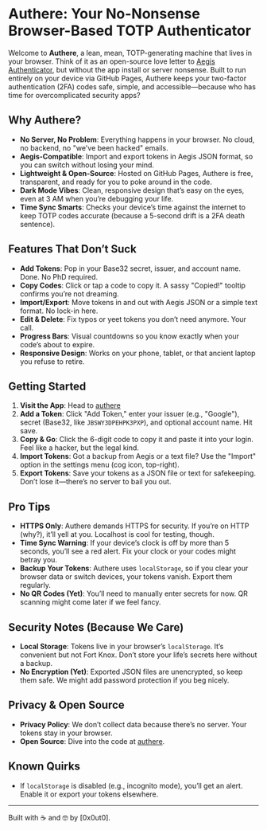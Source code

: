 # Authere: Your No-Nonsense Browser-Based TOTP Authenticator

Welcome to **Authere**, a lean, mean, TOTP-generating machine that lives in your browser. Think of it as an open-source love letter to [Aegis Authenticator](https://getaegis.app/), but without the app install or server nonsense. Built to run entirely on your device via GitHub Pages, Authere keeps your two-factor authentication (2FA) codes safe, simple, and accessible—because who has time for overcomplicated security apps?

## Why Authere?

- **No Server, No Problem**: Everything happens in your browser. No cloud, no backend, no "we've been hacked" emails.
- **Aegis-Compatible**: Import and export tokens in Aegis JSON format, so you can switch without losing your mind.
- **Lightweight & Open-Source**: Hosted on GitHub Pages, Authere is free, transparent, and ready for you to poke around in the code.
- **Dark Mode Vibes**: Clean, responsive design that’s easy on the eyes, even at 3 AM when you’re debugging your life.
- **Time Sync Smarts**: Checks your device’s time against the internet to keep TOTP codes accurate (because a 5-second drift is a 2FA death sentence).

## Features That Don’t Suck

- **Add Tokens**: Pop in your Base32 secret, issuer, and account name. Done. No PhD required.
- **Copy Codes**: Click or tap a code to copy it. A sassy "Copied!" tooltip confirms you’re not dreaming.
- **Import/Export**: Move tokens in and out with Aegis JSON or a simple text format. No lock-in here.
- **Edit & Delete**: Fix typos or yeet tokens you don’t need anymore. Your call.
- **Progress Bars**: Visual countdowns so you know exactly when your code’s about to expire.
- **Responsive Design**: Works on your phone, tablet, or that ancient laptop you refuse to retire.

## Getting Started

1. **Visit the App**: Head to [authere](https://authere.github.io)
2. **Add a Token**: Click "Add Token," enter your issuer (e.g., "Google"), secret (Base32, like `JBSWY3DPEHPK3PXP`), and optional account name. Hit save.
3. **Copy & Go**: Click the 6-digit code to copy it and paste it into your login. Feel like a hacker, but the legal kind.
4. **Import Tokens**: Got a backup from Aegis or a text file? Use the "Import" option in the settings menu (cog icon, top-right).
5. **Export Tokens**: Save your tokens as a JSON file or text for safekeeping. Don’t lose it—there’s no server to bail you out.

## Pro Tips

- **HTTPS Only**: Authere demands HTTPS for security. If you’re on HTTP (why?), it’ll yell at you. Localhost is cool for testing, though.
- **Time Sync Warning**: If your device’s clock is off by more than 5 seconds, you’ll see a red alert. Fix your clock or your codes might betray you.
- **Backup Your Tokens**: Authere uses `localStorage`, so if you clear your browser data or switch devices, your tokens vanish. Export them regularly.
- **No QR Codes (Yet)**: You’ll need to manually enter secrets for now. QR scanning might come later if we feel fancy.

## Security Notes (Because We Care)

- **Local Storage**: Tokens live in your browser’s `localStorage`. It’s convenient but not Fort Knox. Don’t store your life’s secrets here without a backup.
- **No Encryption (Yet)**: Exported JSON files are unencrypted, so keep them safe. We might add password protection if you beg nicely.

## Privacy & Open Source

- **Privacy Policy**: We don’t collect data because there’s no server. Your tokens stay in your browser.
- **Open Source**: Dive into the code at [authere](https://github.com/authere/authere.github.io).

## Known Quirks

- If `localStorage` is disabled (e.g., incognito mode), you’ll get an alert. Enable it or export your tokens elsewhere.

---

Built with ☕ and 🤓 by [0x0ut0].
